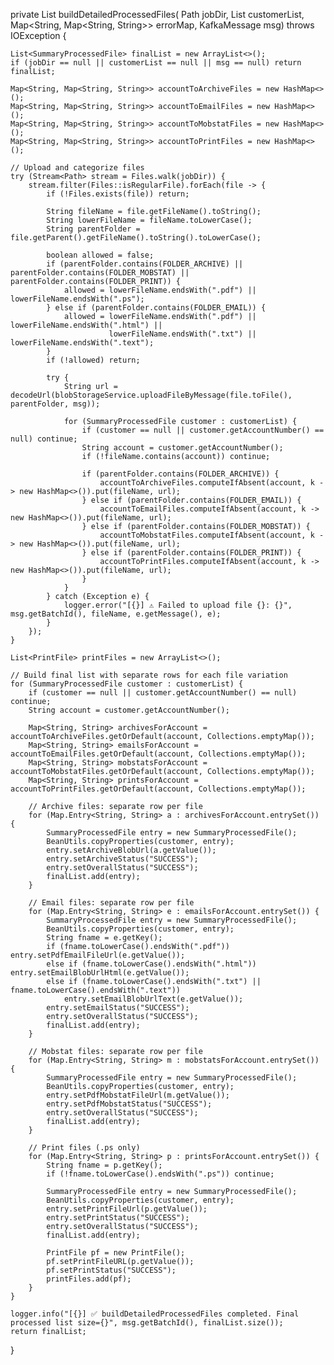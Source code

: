 private List<SummaryProcessedFile> buildDetailedProcessedFiles(
        Path jobDir,
        List<SummaryProcessedFile> customerList,
        Map<String, Map<String, String>> errorMap,
        KafkaMessage msg) throws IOException {

    List<SummaryProcessedFile> finalList = new ArrayList<>();
    if (jobDir == null || customerList == null || msg == null) return finalList;

    Map<String, Map<String, String>> accountToArchiveFiles = new HashMap<>();
    Map<String, Map<String, String>> accountToEmailFiles = new HashMap<>();
    Map<String, Map<String, String>> accountToMobstatFiles = new HashMap<>();
    Map<String, Map<String, String>> accountToPrintFiles = new HashMap<>();

    // Upload and categorize files
    try (Stream<Path> stream = Files.walk(jobDir)) {
        stream.filter(Files::isRegularFile).forEach(file -> {
            if (!Files.exists(file)) return;

            String fileName = file.getFileName().toString();
            String lowerFileName = fileName.toLowerCase();
            String parentFolder = file.getParent().getFileName().toString().toLowerCase();

            boolean allowed = false;
            if (parentFolder.contains(FOLDER_ARCHIVE) || parentFolder.contains(FOLDER_MOBSTAT) || parentFolder.contains(FOLDER_PRINT)) {
                allowed = lowerFileName.endsWith(".pdf") || lowerFileName.endsWith(".ps");
            } else if (parentFolder.contains(FOLDER_EMAIL)) {
                allowed = lowerFileName.endsWith(".pdf") || lowerFileName.endsWith(".html") ||
                          lowerFileName.endsWith(".txt") || lowerFileName.endsWith(".text");
            }
            if (!allowed) return;

            try {
                String url = decodeUrl(blobStorageService.uploadFileByMessage(file.toFile(), parentFolder, msg));

                for (SummaryProcessedFile customer : customerList) {
                    if (customer == null || customer.getAccountNumber() == null) continue;
                    String account = customer.getAccountNumber();
                    if (!fileName.contains(account)) continue;

                    if (parentFolder.contains(FOLDER_ARCHIVE)) {
                        accountToArchiveFiles.computeIfAbsent(account, k -> new HashMap<>()).put(fileName, url);
                    } else if (parentFolder.contains(FOLDER_EMAIL)) {
                        accountToEmailFiles.computeIfAbsent(account, k -> new HashMap<>()).put(fileName, url);
                    } else if (parentFolder.contains(FOLDER_MOBSTAT)) {
                        accountToMobstatFiles.computeIfAbsent(account, k -> new HashMap<>()).put(fileName, url);
                    } else if (parentFolder.contains(FOLDER_PRINT)) {
                        accountToPrintFiles.computeIfAbsent(account, k -> new HashMap<>()).put(fileName, url);
                    }
                }
            } catch (Exception e) {
                logger.error("[{}] ⚠️ Failed to upload file {}: {}", msg.getBatchId(), fileName, e.getMessage(), e);
            }
        });
    }

    List<PrintFile> printFiles = new ArrayList<>();

    // Build final list with separate rows for each file variation
    for (SummaryProcessedFile customer : customerList) {
        if (customer == null || customer.getAccountNumber() == null) continue;
        String account = customer.getAccountNumber();

        Map<String, String> archivesForAccount = accountToArchiveFiles.getOrDefault(account, Collections.emptyMap());
        Map<String, String> emailsForAccount = accountToEmailFiles.getOrDefault(account, Collections.emptyMap());
        Map<String, String> mobstatsForAccount = accountToMobstatFiles.getOrDefault(account, Collections.emptyMap());
        Map<String, String> printsForAccount = accountToPrintFiles.getOrDefault(account, Collections.emptyMap());

        // Archive files: separate row per file
        for (Map.Entry<String, String> a : archivesForAccount.entrySet()) {
            SummaryProcessedFile entry = new SummaryProcessedFile();
            BeanUtils.copyProperties(customer, entry);
            entry.setArchiveBlobUrl(a.getValue());
            entry.setArchiveStatus("SUCCESS");
            entry.setOverallStatus("SUCCESS");
            finalList.add(entry);
        }

        // Email files: separate row per file
        for (Map.Entry<String, String> e : emailsForAccount.entrySet()) {
            SummaryProcessedFile entry = new SummaryProcessedFile();
            BeanUtils.copyProperties(customer, entry);
            String fname = e.getKey();
            if (fname.toLowerCase().endsWith(".pdf")) entry.setPdfEmailFileUrl(e.getValue());
            else if (fname.toLowerCase().endsWith(".html")) entry.setEmailBlobUrlHtml(e.getValue());
            else if (fname.toLowerCase().endsWith(".txt") || fname.toLowerCase().endsWith(".text"))
                entry.setEmailBlobUrlText(e.getValue());
            entry.setEmailStatus("SUCCESS");
            entry.setOverallStatus("SUCCESS");
            finalList.add(entry);
        }

        // Mobstat files: separate row per file
        for (Map.Entry<String, String> m : mobstatsForAccount.entrySet()) {
            SummaryProcessedFile entry = new SummaryProcessedFile();
            BeanUtils.copyProperties(customer, entry);
            entry.setPdfMobstatFileUrl(m.getValue());
            entry.setPdfMobstatStatus("SUCCESS");
            entry.setOverallStatus("SUCCESS");
            finalList.add(entry);
        }

        // Print files (.ps only)
        for (Map.Entry<String, String> p : printsForAccount.entrySet()) {
            String fname = p.getKey();
            if (!fname.toLowerCase().endsWith(".ps")) continue;

            SummaryProcessedFile entry = new SummaryProcessedFile();
            BeanUtils.copyProperties(customer, entry);
            entry.setPrintFileUrl(p.getValue());
            entry.setPrintStatus("SUCCESS");
            entry.setOverallStatus("SUCCESS");
            finalList.add(entry);

            PrintFile pf = new PrintFile();
            pf.setPrintFileURL(p.getValue());
            pf.setPrintStatus("SUCCESS");
            printFiles.add(pf);
        }
    }

    logger.info("[{}] ✅ buildDetailedProcessedFiles completed. Final processed list size={}", msg.getBatchId(), finalList.size());
    return finalList;
}
